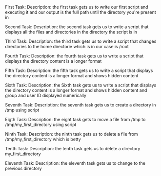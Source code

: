 First Task:
	Description:
the first task gets us to write our first script and executing it and our output is the full path until the directory you're present in

Second Task:
	Description:
the second task gets us to write a script that displays all the files and directories in the directory the script is in

Third Task:
	Description:
the third task gets us to write a script that changes directories to the home directorie which is in our case is /root

Fourth Task:
	Description:
the fourth task gets us to write a script that displays the directory content is a longer format

Fifth Task:
	Description:
the fifth task gets us to write a script that displays the directory content is a longer format and shows hidden content

Sixth Task:
	Description:
the Sixth task gets us to write a script that displays the directory content is a longer format and shows hidden content and group and user ID displayed numerically

Seventh Task:
	Description:
the seventh task gets us to create a directory in /tmp using script

Eigth Task:
	Description:
the eight task gets to move a file from /tmp to /tmp/my_first_directory using script

Ninth Task:
	Description:
the ninth task gets us to delete a file from /tmp/my_first_directory which is betty

Tenth Task:
	Description:
the tenth task gets us to delete a directory my_first_directory

Eleventh Task:
	Description:
the eleventh task gets us to change to the previous directory
